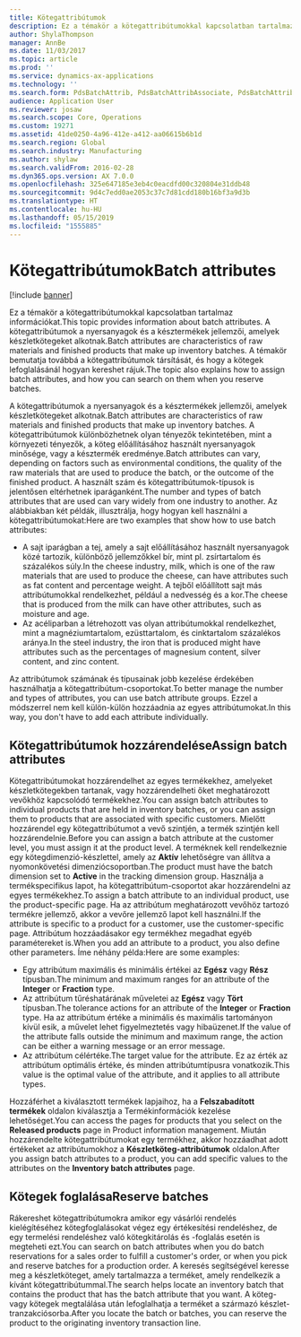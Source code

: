 ```yaml
---
title: Kötegattribútumok
description: Ez a témakör a kötegattribútumokkal kapcsolatban tartalmaz információkat. A kötegattribútumok a nyersanyagok és a késztermékek jellemzői, amelyek készletkötegeket alkotnak. A témakör bemutatja továbbá a kötegattribútumok társítását, és hogy a kötegek lefoglalásánál hogyan kereshet rájuk.
author: ShylaThompson
manager: AnnBe
ms.date: 11/03/2017
ms.topic: article
ms.prod: ''
ms.service: dynamics-ax-applications
ms.technology: ''
ms.search.form: PdsBatchAttrib, PdsBatchAttribAssociate, PdsBatchAttribByAttribGroup, PdsBatchAttribByItem, PdsBatchAttribByitemCustomer, PdsBatchAttribGroup
audience: Application User
ms.reviewer: josaw
ms.search.scope: Core, Operations
ms.custom: 19271
ms.assetid: 41de0250-4a96-412e-a412-aa06615b6b1d
ms.search.region: Global
ms.search.industry: Manufacturing
ms.author: shylaw
ms.search.validFrom: 2016-02-28
ms.dyn365.ops.version: AX 7.0.0
ms.openlocfilehash: 325e647185e3eb4c0eacdfd00c320804e31ddb48
ms.sourcegitcommit: 9d4c7edd0ae2053c37c7d81cdd180b16bf3a9d3b
ms.translationtype: HT
ms.contentlocale: hu-HU
ms.lasthandoff: 05/15/2019
ms.locfileid: "1555885"
---
```

# <a name="batch-attributes"></a><span data-ttu-id="99c3e-105">Kötegattribútumok</span><span class="sxs-lookup"><span data-stu-id="99c3e-105">Batch attributes</span></span>

[!include [banner](../includes/banner.md)]

<span data-ttu-id="99c3e-106">Ez a témakör a kötegattribútumokkal kapcsolatban tartalmaz információkat.</span><span class="sxs-lookup"><span data-stu-id="99c3e-106">This topic provides information about batch attributes.</span></span> <span data-ttu-id="99c3e-107">A kötegattribútumok a nyersanyagok és a késztermékek jellemzői, amelyek készletkötegeket alkotnak.</span><span class="sxs-lookup"><span data-stu-id="99c3e-107">Batch attributes are characteristics of raw materials and finished products that make up inventory batches.</span></span> <span data-ttu-id="99c3e-108">A témakör bemutatja továbbá a kötegattribútumok társítását, és hogy a kötegek lefoglalásánál hogyan kereshet rájuk.</span><span class="sxs-lookup"><span data-stu-id="99c3e-108">The topic also explains how to assign batch attributes, and how you can search on them when you reserve batches.</span></span>

<span data-ttu-id="99c3e-109">A kötegattribútumok a nyersanyagok és a késztermékek jellemzői, amelyek készletkötegeket alkotnak.</span><span class="sxs-lookup"><span data-stu-id="99c3e-109">Batch attributes are characteristics of raw materials and finished products that make up inventory batches.</span></span> <span data-ttu-id="99c3e-110">A kötegattribútumok különbözhetnek olyan tényezők tekintetében, mint a környezeti tényezők, a köteg előállításához használt nyersanyagok minősége, vagy a késztermék eredménye.</span><span class="sxs-lookup"><span data-stu-id="99c3e-110">Batch attributes can vary, depending on factors such as environmental conditions, the quality of the raw materials that are used to produce the batch, or the outcome of the finished product.</span></span> <span data-ttu-id="99c3e-111">A használt szám és kötegattribútumok-típusok is jelentősen eltérhetnek iparáganként.</span><span class="sxs-lookup"><span data-stu-id="99c3e-111">The number and types of batch attributes that are used can vary widely from one industry to another.</span></span> <span data-ttu-id="99c3e-112">Az alábbiakban két példák, illusztrálja, hogy hogyan kell használni a kötegattribútumokat:</span><span class="sxs-lookup"><span data-stu-id="99c3e-112">Here are two examples that show how to use batch attributes:</span></span>

-   <span data-ttu-id="99c3e-113">A sajt iparágban a tej, amely a sajt előállításához használt nyersanyagok közé tartozik, különböző jellemzőkkel bír, mint pl. zsírtartalom és százalékos súly.</span><span class="sxs-lookup"><span data-stu-id="99c3e-113">In the cheese industry, milk, which is one of the raw materials that are used to produce the cheese, can have attributes such as fat content and percentage weight.</span></span> <span data-ttu-id="99c3e-114">A tejből előállított sajt más attribútumokkal rendelkezhet, például a nedvesség és a kor.</span><span class="sxs-lookup"><span data-stu-id="99c3e-114">The cheese that is produced from the milk can have other attributes, such as moisture and age.</span></span>
-   <span data-ttu-id="99c3e-115">Az acéliparban a létrehozott vas olyan attribútumokkal rendelkezhet, mint a magnéziumtartalom, ezüsttartalom, és cinktartalom százalékos aránya.</span><span class="sxs-lookup"><span data-stu-id="99c3e-115">In the steel industry, the iron that is produced might have attributes such as the percentages of magnesium content, silver content, and zinc content.</span></span>

<span data-ttu-id="99c3e-116">Az attribútumok számának és típusainak jobb kezelése érdekében használhatja a kötegattribútum-csoportokat.</span><span class="sxs-lookup"><span data-stu-id="99c3e-116">To better manage the number and types of attributes, you can use batch attribute groups.</span></span> <span data-ttu-id="99c3e-117">Ezzel a módszerrel nem kell külön-külön hozzáadnia az egyes attribútumokat.</span><span class="sxs-lookup"><span data-stu-id="99c3e-117">In this way, you don't have to add each attribute individually.</span></span>

## <a name="assign-batch-attributes"></a><span data-ttu-id="99c3e-118">Kötegattribútumok hozzárendelése</span><span class="sxs-lookup"><span data-stu-id="99c3e-118">Assign batch attributes</span></span>
<span data-ttu-id="99c3e-119">Kötegattribútumokat hozzárendelhet az egyes termékekhez, amelyeket készletkötegekben tartanak, vagy hozzárendelheti őket meghatározott vevőkhöz kapcsolódó termékekhez.</span><span class="sxs-lookup"><span data-stu-id="99c3e-119">You can assign batch attributes to individual products that are held in inventory batches, or you can assign them to products that are associated with specific customers.</span></span> <span data-ttu-id="99c3e-120">Mielőtt hozzárendel egy kötegattribútumot a vevő szintjén, a termék szintjén kell hozzárendelnie.</span><span class="sxs-lookup"><span data-stu-id="99c3e-120">Before you can assign a batch attribute at the customer level, you must assign it at the product level.</span></span> <span data-ttu-id="99c3e-121">A terméknek kell rendelkeznie egy kötegdimenzió-készlettel, amely az **Aktív** lehetőségre van állítva a nyomonkövetési dimenziócsoportban.</span><span class="sxs-lookup"><span data-stu-id="99c3e-121">The product must have the batch dimension set to **Active** in the tracking dimension group.</span></span> <span data-ttu-id="99c3e-122">Használja a termékspecifikus lapot, ha kötegattribútum-csoportot akar hozzárendelni az egyes termékekhez.</span><span class="sxs-lookup"><span data-stu-id="99c3e-122">To assign a batch attribute to an individual product, use the product-specific page.</span></span> <span data-ttu-id="99c3e-123">Ha az attribútum meghatározott vevőhöz tartozó termékre jellemző, akkor a vevőre jellemző lapot kell használni.</span><span class="sxs-lookup"><span data-stu-id="99c3e-123">If the attribute is specific to a product for a customer, use the customer-specific page.</span></span> <span data-ttu-id="99c3e-124">Attribútum hozzáadásakor egy termékhez megadhat egyéb paramétereket is.</span><span class="sxs-lookup"><span data-stu-id="99c3e-124">When you add an attribute to a product, you also define other parameters.</span></span> <span data-ttu-id="99c3e-125">Íme néhány példa:</span><span class="sxs-lookup"><span data-stu-id="99c3e-125">Here are some examples:</span></span>

-   <span data-ttu-id="99c3e-126">Egy attribútum maximális és minimális értékei az **Egész** vagy **Rész** típusban.</span><span class="sxs-lookup"><span data-stu-id="99c3e-126">The minimum and maximum ranges for an attribute of the **Integer** or **Fraction** type.</span></span>
-   <span data-ttu-id="99c3e-127">Az attribútum tűréshatárának műveletei az **Egész** vagy **Tört** típusban.</span><span class="sxs-lookup"><span data-stu-id="99c3e-127">The tolerance actions for an attribute of the **Integer** or **Fraction** type.</span></span> <span data-ttu-id="99c3e-128">Ha az attribútum értéke a minimális és maximális tartományon kívül esik, a művelet lehet figyelmeztetés vagy hibaüzenet.</span><span class="sxs-lookup"><span data-stu-id="99c3e-128">If the value of the attribute falls outside the minimum and maximum range, the action can be either a warning message or an error message.</span></span>
-   <span data-ttu-id="99c3e-129">Az attribútum célértéke.</span><span class="sxs-lookup"><span data-stu-id="99c3e-129">The target value for the attribute.</span></span> <span data-ttu-id="99c3e-130">Ez az érték az attribútum optimális értéke, és minden attribútumtípusra vonatkozik.</span><span class="sxs-lookup"><span data-stu-id="99c3e-130">This value is the optimal value of the attribute, and it applies to all attribute types.</span></span>

<span data-ttu-id="99c3e-131">Hozzáférhet a kiválasztott termékek lapjaihoz, ha a **Felszabadított termékek** oldalon kiválasztja a Termékinformációk kezelése lehetőséget.</span><span class="sxs-lookup"><span data-stu-id="99c3e-131">You can access the pages for products that you select on the **Released products** page in Product information management.</span></span> <span data-ttu-id="99c3e-132">Miután hozzárendelte kötegattribútumokat egy termékhez, akkor hozzáadhat adott értékeket az attribútumokhoz a **Készletköteg-attribútumok** oldalon.</span><span class="sxs-lookup"><span data-stu-id="99c3e-132">After you assign batch attributes to a product, you can add specific values to the attributes on the **Inventory batch attributes** page.</span></span>

## <a name="reserve-batches"></a><span data-ttu-id="99c3e-133">Kötegek foglalása</span><span class="sxs-lookup"><span data-stu-id="99c3e-133">Reserve batches</span></span>
<span data-ttu-id="99c3e-134">Rákereshet kötegattribútumokra amikor egy vásárlói rendelés kielégítéséhez kötegfoglalásokat végez egy értékesítési rendeléshez, de egy termelési rendeléshez való kötegkitárolás és -foglalás esetén is megteheti ezt.</span><span class="sxs-lookup"><span data-stu-id="99c3e-134">You can search on batch attributes when you do batch reservations for a sales order to fulfill a customer's order, or when you pick and reserve batches for a production order.</span></span> <span data-ttu-id="99c3e-135">A keresés segítségével keresse meg a készletköteget, amely tartalmazza a terméket, amely rendelkezik a kívánt kötegattribútummal.</span><span class="sxs-lookup"><span data-stu-id="99c3e-135">The search helps locate an inventory batch that contains the product that has the batch attribute that you want.</span></span> <span data-ttu-id="99c3e-136">A köteg- vagy kötegek megtalálása után lefoglalhatja a terméket a származó készlet-tranzakciósorba.</span><span class="sxs-lookup"><span data-stu-id="99c3e-136">After you locate the batch or batches, you can reserve the product to the originating inventory transaction line.</span></span>



